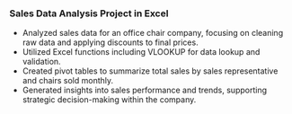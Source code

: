### Sales Data Analysis Project in Excel

- Analyzed sales data for an office chair company, focusing on cleaning raw data and applying discounts to final prices.
- Utilized Excel functions including VLOOKUP for data lookup and validation.
- Created pivot tables to summarize total sales by sales representative and chairs sold monthly.
- Generated insights into sales performance and trends, supporting strategic decision-making within the company.
